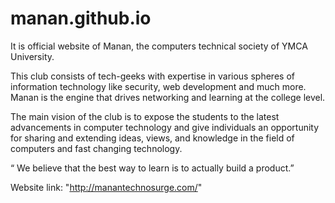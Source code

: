 # manan.github.io
It is official website of Manan, the computers technical society of YMCA University.

This club consists of tech-geeks with expertise in various spheres of information technology like security, web development and much more. Manan is the engine that drives networking and learning at the college level.

The main vision of the club is to expose the students to the latest advancements in computer technology and give individuals an opportunity for sharing and extending ideas, views, and knowledge in the field of computers and fast changing technology.

“ We believe that the best way to learn is to actually build a product.”

Website link: "http://manantechnosurge.com/"